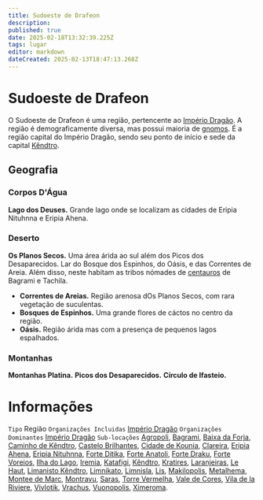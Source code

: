 ```yaml
---
title: Sudoeste de Drafeon
description: 
published: true
date: 2025-02-18T13:32:39.225Z
tags: lugar
editor: markdown
dateCreated: 2025-02-13T18:47:13.268Z
---
```


# Sudoeste de Drafeon
O Sudoeste de Drafeon é uma região, pertencente ao [Império Dragão](/faccoes/nacoes/imperio-dragao). A região é demograficamente diversa, mas possui maioria de [gnomos](/fauna-e-flora/especies-inteligentes/gnomo). É a região capital do Império Dragão, sendo seu ponto de início e sede da capital [Kêndtro](/lugares/plano-material/drafeon/sudoeste-de-drafeon/kendtro).

## Geografia

### Corpos D'Água
**Lago dos Deuses.** Grande lago onde se localizam as cidades de Eripia Nituhnna e Eripia Ahena.

### Deserto
**Os Planos Secos.** Uma área árida ao sul além dos Picos dos Desaparecidos. Lar do Bosque dos Espinhos, do Oásis, e das Correntes de Areia. Além disso, neste habitam as tribos nómades de [centauros](/fauna-e-flora/especies-inteligentes/centauro) de Bagrami e Tachila.
- **Correntes de Areias.** Região arenosa dOs Planos Secos, com rara vegetação de suculentas.
- **Bosques de Espinhos.** Uma grande flores de cáctos no centro da região.
- **Oásis.** Região árida mas com a presença de pequenos lagos espalhados.

### Montanhas
**Montanhas Platina.**
**Picos dos Desaparecidos.**
**Círculo de Ifasteio.**

# Informações
`Tipo` Região 
`Organizações Incluidas` [Império Dragão](/faccoes/nacoes/imperio-dragao#imperio-dragao)
`Organizações Dominantes` [Império Dragão](/faccoes/nacoes/imperio-dragao#imperio-dragao)
`Sub-locações` [Agropoli](/lugares/plano-material/drafeon/sudoeste-de-drafeon/agropoli), [Bagrami](/lugares/plano-material/drafeon/sudoeste-de-drafeon/bagrami), [Baixa da Forja](/lugares/plano-material/drafeon/sudoeste-de-drafeon/baixa-da-forja), [Caminho de Kêndtro](/lugares/plano-material/drafeon/sudoeste-de-drafeon/caminho-de-kendtro), [Castelo Brilhantes](/lugares/plano-material/drafeon/sudoeste-de-drafeon/castelo-brilhantes), [Cidade de Kounia](/lugares/plano-material/drafeon/sudoeste-de-drafeon/cidade-de-kounia), [Clareira](/lugares/plano-material/drafeon/sudoeste-de-drafeon/clareira), [Eripia Ahena](/lugares/plano-material/drafeon/sudoeste-de-drafeon/eripia-ahena), [Eripia Nituhnna](/lugares/plano-material/drafeon/sudoeste-de-drafeon/eripia-nituhnna), [Forte Ditika](/lugares/plano-material/drafeon/sudoeste-de-drafeon/forte-ditika), [Forte Anatoli](/lugares/plano-material/drafeon/sudoeste-de-drafeon/forte-anatoli), [Forte Draku](/lugares/plano-material/drafeon/sudoeste-de-drafeon/forte-draku), [Forte Voreios](/lugares/plano-material/drafeon/sudoeste-de-drafeon/forte-voreios), [Ilha do Lago](/lugares/plano-material/drafeon/sudoeste-de-drafeon/ilha-do-lago), [Iremia](/lugares/plano-material/drafeon/sudoeste-de-drafeon/iremia), [Katafigi](/lugares/plano-material/drafeon/sudoeste-de-drafeon/katafigi), [Kêndtro](/lugares/plano-material/drafeon/sudoeste-de-drafeon/kendtro), [Kratires](/lugares/plano-material/drafeon/sudoeste-de-drafeon/kratires), [Laranjeiras](/lugares/plano-material/drafeon/sudoeste-de-drafeon/laranjeiras), [Le Haut](/lugares/plano-material/drafeon/sudoeste-de-drafeon/le-haut), [Limanisto Kêndtro](/lugares/plano-material/drafeon/sudoeste-de-drafeon/limanisto-kendtro), [Limnikato](/lugares/plano-material/drafeon/sudoeste-de-drafeon/limnikato), [Limnisla](/lugares/plano-material/drafeon/sudoeste-de-drafeon/limnisla), [Lis](/lugares/plano-material/drafeon/sudoeste-de-drafeon/lis), [Makilopolis](/lugares/plano-material/drafeon/sudoeste-de-drafeon/makilopolis), [Metalhema](/lugares/plano-material/drafeon/sudoeste-de-drafeon/metalhema), [Montee de Marc](/lugares/plano-material/drafeon/sudoeste-de-drafeon/montee-de-marc), [Montravu](/lugares/plano-material/drafeon/sudoeste-de-drafeon/montravu), [Saras](/lugares/plano-material/drafeon/sudoeste-de-drafeon/saras), [Torre Vermelha](/lugares/plano-material/drafeon/sudoeste-de-drafeon/torre-vermelha), [Vale de Cores](/lugares/plano-material/drafeon/sudoeste-de-drafeon/vale-de-cores), [Vila de la Riviere](/lugares/plano-material/drafeon/sudoeste-de-drafeon/vila-de-la-riviere), [Vivlotik](/lugares/plano-material/drafeon/sudoeste-de-drafeon/vivlotik), [Vrachus](/lugares/plano-material/drafeon/sudoeste-de-drafeon/vrachus), [Vuonopolis](/lugares/plano-material/drafeon/sudoeste-de-drafeon/vuonopolis), [Ximeroma](/lugares/plano-material/drafeon/sudoeste-de-drafeon/ximeroma).